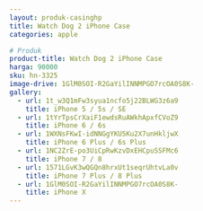 ```yaml
---
layout: produk-casinghp
title: Watch Dog 2 iPhone Case
categories: apple

# Produk
product-title: Watch Dog 2 iPhone Case
harga: 90000
sku: hn-3325
image-drive: 1GlM0SOI-R2GaYilINNMPGO7rcOA0S8K-
gallery:
  - url: 1t_w3Q1mFw3syua1ncfo5j22BLWG3z6a9
    title: iPhone 5 / 5s / SE
  - url: 1tYrTpsCrXaiF1ewdsRuAWkhApxfCVoZ9
    title: iPhone 6 / 6s
  - url: 1WXNsFKwI-idNNGgYKU5Ku2X7unHkljwX
    title: iPhone 6 Plus / 6s Plus
  - url: 1NC2ZrE-po3UiCpRwKzvDxEHCpuSSFMc6
    title: iPhone 7 / 8
  - url: 1571LGvK3wQGQn8hrxUt1seqrUhtvLa0v
    title: iPhone 7 Plus / 8 Plus
  - url: 1GlM0SOI-R2GaYilINNMPGO7rcOA0S8K-
    title: iPhone X
---
```

